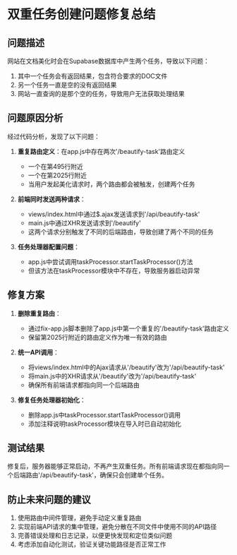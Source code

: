# 双重任务创建问题修复总结

## 问题描述

网站在文档美化时会在Supabase数据库中产生两个任务，导致以下问题：
1. 其中一个任务会有返回结果，包含符合要求的DOC文件
2. 另一个任务一直是空的没有返回结果
3. 网站一直查询的是那个空的任务，导致用户无法获取处理结果

## 问题原因分析

经过代码分析，发现了以下问题：

1. **重复路由定义**：在app.js中存在两次'/beautify-task'路由定义
   - 一个在第495行附近
   - 一个在第2025行附近
   - 当用户发起美化请求时，两个路由都会被触发，创建两个任务

2. **前端同时发送两种请求**：
   - views/index.html中通过$.ajax发送请求到'/api/beautify-task'
   - main.js中通过XHR发送请求到'/beautify'
   - 这两个请求分别触发了不同的后端路由，导致创建了两个不同的任务

3. **任务处理器配置问题**：
   - app.js中尝试调用taskProcessor.startTaskProcessor()方法
   - 但该方法在taskProcessor模块中不存在，导致服务器启动异常

## 修复方案

1. **删除重复路由**：
   - 通过fix-app.js脚本删除了app.js中第一个重复的'/beautify-task'路由定义
   - 保留第2025行附近的路由定义作为唯一有效的路由

2. **统一API调用**：
   - 将views/index.html中的Ajax请求从'/beautify'改为'/api/beautify-task'
   - 将main.js中的XHR请求从'/beautify'改为'/api/beautify-task'
   - 确保所有前端请求都指向同一个后端路由

3. **修复任务处理器初始化**：
   - 删除app.js中taskProcessor.startTaskProcessor()调用
   - 添加注释说明taskProcessor模块在导入时已自动初始化

## 测试结果

修复后，服务器能够正常启动，不再产生双重任务。所有前端请求现在都指向同一个后端路由'/api/beautify-task'，确保只会创建单个任务。

## 防止未来问题的建议

1. 使用路由中间件管理，避免手动定义重复路由
2. 实现前端API请求的集中管理，避免分散在不同文件中使用不同的API路径
3. 完善错误处理和日志记录，以便更快发现和定位类似问题
4. 考虑添加自动化测试，验证关键功能路径是否正常工作 